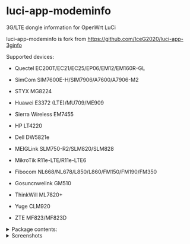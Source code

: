 # luci-app-modeminfo
3G/LTE dongle information for OpenWrt LuCi


luci-app-modeminfo is fork from https://github.com/IceG2020/luci-app-3ginfo

Supported devices:

 - Quectel EC200T/EC21/EC25/EP06/EM12/EM160R-GL

 - SimCom SIM7600E-H/SIM7906/A7600/A7906-M2
   
 - STYX MG8224

 - Huawei E3372 (LTE)/MU709/ME909

 - Sierra Wireless EM7455

 - HP LT4220

 - Dell DW5821e

 - MEIGLink SLM750-R2/SLM820/SLM828
 
 - MikroTik R11e-LTE/R11e-LTE6

 - Fibocom NL668/NL678/L850/L860/FM150/FM190/FM350

 - Gosuncnwelink GM510

 - ThinkWill ML7820+

 - Yuge CLM920

 - ZTE MF823/MF823D

<details>
<summary>Package contents:</summary>

|Package |Description |
|:-------|:-----------|
|luci-app-modeminfo |LuCI web interface |
|modeminfo |common files |
|modeminfo-qmi |Qualcomm MSM Interface support |
|modeminfo-serial-quectel |Quectel modems support |
|modeminfo-serial-telit |Telit LN940 (HP LT4220) modem support |
|modeminfo-serial-huawei |Huawei MU709/ME909/E3372(stick mode, LTE only) modems support|
|modeminfo-serial-sierra |Sierra EM7455 modem support |
|modeminfo-serial-simcom |SimCOM modems support |
|modeminfo-serial-dell |Dell DW5821e modem support |
|modeminfo-serial-fibocom |Fibocom LN668/NL678/FM150/FM190/FM350 modems support |
|modeminfo-serial-xmm |Fibocom L850/L860 modems support |
|modeminfo-serial-mikrotik |MikroTik R11e-LTE/R11e-LTE6 modems support |
|modeminfo-serial-gosun |Gosuncnwelink GM510 support |
|modeminfo-serial-tw |ThinkWill ML7820+ support |
|modeminfo-serial-yuge |Yuge CLM920 support |
|modeminfo-serial-meig |MEIGLink SLM750-R2/SLM820/SLM828 support |
|modeminfo-serial-zte |ZTE MF823/MF823D support |
|modeminfo-serial-styx |STYX MG8224 support |
</details>

<details>
   <summary>Screenshots</summary>
   
   
* Overview page. Short network info.

   ![](https://raw.githubusercontent.com/koshev-msk/modemfeed/master/luci/applications/luci-app-modeminfo/screenshots/modeminfo-overview.png)
   
* Modeminfo index page. Verbose network info.

   ![](https://raw.githubusercontent.com/koshev-msk/modemfeed/master/luci/applications/luci-app-modeminfo/screenshots/modeminfo-network.png)
   
* Modeminfo hardware page.

   ![](https://raw.githubusercontent.com/koshev-msk/modemfeed/master/luci/applications/luci-app-modeminfo/screenshots/modeminfo-hardware.png)

* Modeminfo setup page.

   ![](https://raw.githubusercontent.com/koshev-msk/modemfeed/master/luci/applications/luci-app-modeminfo/screenshots/modeminfo-setup.png)

</details>

